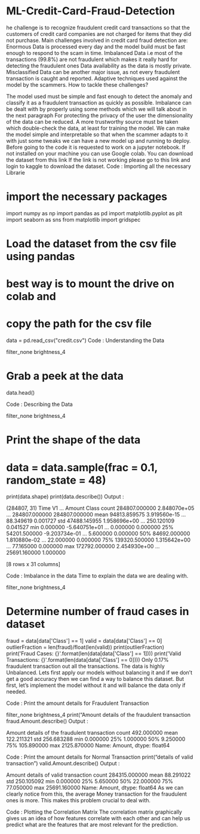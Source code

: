 # ML-Credit-Card-Fraud-Detection
he challenge is to recognize fraudulent credit card transactions so that the customers of credit card companies are not charged for items that they did not purchase.  Main challenges involved in credit card fraud detection are:  Enormous Data is processed every day and the model build must be fast enough to respond to the scam in time. Imbalanced Data i.e most of the transactions (99.8%) are not fraudulent which makes it really hard for detecting the fraudulent ones Data availability as the data is mostly private. Misclassified Data can be another major issue, as not every fraudulent transaction is caught and reported. Adaptive techniques used against the model by the scammers.
How to tackle these challenges?

The model used must be simple and fast enough to detect the anomaly and classify it as a fraudulent transaction as quickly as possible.
Imbalance can be dealt with by properly using some methods which we will talk about in the next paragraph
For protecting the privacy of the user the dimensionality of the data can be reduced.
A more trustworthy source must be taken which double-check the data, at least for training the model.
We can make the model simple and interpretable so that when the scammer adapts to it with just some tweaks we can have a new model up and running to deploy.
Before going to the code it is requested to work on a jupyter notebook. If not installed on your machine you can use Google colab.
You can download the dataset from this link
If the link is not working please go to this link and login to kaggle to download the dataset.
Code : Importing all the necessary Librarie
# import the necessary packages 
import numpy as np 
import pandas as pd 
import matplotlib.pyplot as plt 
import seaborn as sns 
from matplotlib import gridspec
# Load the dataset from the csv file using pandas 
# best way is to mount the drive on colab and  
# copy the path for the csv file 
data = pd.read_csv("credit.csv") 
Code : Understanding the Data

filter_none
brightness_4
# Grab a peek at the data 
data.head() 

Code : Describing the Data

filter_none
brightness_4
# Print the shape of the data 
# data = data.sample(frac = 0.1, random_state = 48) 
print(data.shape) 
print(data.describe()) 
Output :

(284807, 31)
                Time            V1  ...         Amount          Class
count  284807.000000  2.848070e+05  ...  284807.000000  284807.000000
mean    94813.859575  3.919560e-15  ...      88.349619       0.001727
std     47488.145955  1.958696e+00  ...     250.120109       0.041527
min         0.000000 -5.640751e+01  ...       0.000000       0.000000
25%     54201.500000 -9.203734e-01  ...       5.600000       0.000000
50%     84692.000000  1.810880e-02  ...      22.000000       0.000000
75%    139320.500000  1.315642e+00  ...      77.165000       0.000000
max    172792.000000  2.454930e+00  ...   25691.160000       1.000000

[8 rows x 31 columns]

Code : Imbalance in the data
Time to explain the data we are dealing with.

filter_none
brightness_4
# Determine number of fraud cases in dataset 
fraud = data[data['Class'] == 1] 
valid = data[data['Class'] == 0] 
outlierFraction = len(fraud)/float(len(valid)) 
print(outlierFraction) 
print('Fraud Cases: {}'.format(len(data[data['Class'] == 1]))) 
print('Valid Transactions: {}'.format(len(data[data['Class'] == 0]))) 
Only 0.17% fraudulent transaction out all the transactions. The data is highly Unbalanced. Lets first apply our models without balancing it and if we don’t get a good accuracy then we can find a way to balance this dataset. But first, let’s implement the model without it and will balance the data only if needed.

Code : Print the amount details for Fraudulent Transaction

filter_none
brightness_4
print(“Amount details of the fraudulent transaction
fraud.Amount.describe() 
Output :

Amount details of the fraudulent transaction
count     492.000000
mean      122.211321
std       256.683288
min         0.000000
25%         1.000000
50%         9.250000
75%       105.890000
max      2125.870000
Name: Amount, dtype: float64

Code : Print the amount details for Normal Transaction
print(“details of valid transaction”) 
valid.Amount.describe() 
Output :

Amount details of valid transaction
count    284315.000000
mean         88.291022
std         250.105092
min           0.000000
25%           5.650000
50%          22.000000
75%          77.050000
max       25691.160000
Name: Amount, dtype: float64
As we can clearly notice from this, the average Money transaction for the fraudulent ones is more. This makes this problem crucial to deal with.

Code : Plotting the Correlation Matrix
The correlation matrix graphically gives us an idea of how features correlate with each other and can help us predict what are the features that are most relevant for the prediction.

